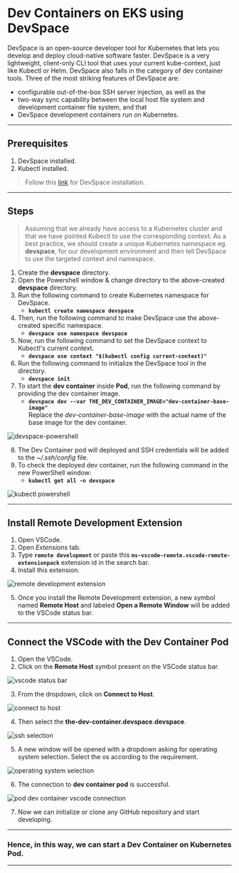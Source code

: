 # Dev Containers on EKS using DevSpace

DevSpace is an open-source developer tool for Kubernetes that lets you develop and deploy cloud-native software faster.  DevSpace is a very lightweight, client-only CLI tool that uses your current kube-context, just like Kubectl or Helm. DevSpace also falls in the category of dev container tools.
Three of the most striking features of DevSpace are:
- configurable out-of-the-box SSH server injection, as well as the
- two-way sync capability between the local host file system and development container file system, and that
- DevSpace development containers run on Kubernetes.

---

## Prerequisites
1. DevSpace installed.
2. Kubectl installed.

> Follow this [link](https://www.devspace.sh/docs/getting-started/installation?x0=6) for DevSpace installation.

---

## Steps
> Assuming that we already have access to a Kubernetes cluster and that we have pointed Kubectl to use the corresponding context. As a best practice, we should create a unique Kubernetes namespace eg. **devspace**, for our development environment and then tell DevSpace to use the targeted context and namespace.
1. Create the **devspace** directory.
2. Open the Powershell window & change directory to the above-created **devspace** directory.
3. Run the following command to create Kubernetes namespace for DevSpace.
    - **`kubectl create namespace devspace`**
4. Then, run the following command to make DevSpace use the above-created specific namespace.
    - **`devspace use namespace devspace`**
5. Now, run the following command to set the DevSpace context to Kubectl's current context.
    - **`devspace use context "$(kubectl config current-context)"`**
6. Run the following command to initialize the DevSpace tool in the directory.
    - **`devspace init`**
7. To start the **dev container** inside **Pod**, run the following command by providing the dev container image.
    - **`devspace dev --var THE_DEV_CONTAINER_IMAGE="dev-container-base-image"`**  
    Replace the *dev-container-base-image* with the actual name of the base image for the dev container.

![devspace-powershell](./images/devspace-powershell.png)

8. The Dev Container pod will deployed and SSH credentials will be added to the *~/.ssh/config* file.
9. To check the deployed dev container, run the following command in the new PowerShell window:
    - **`kubectl get all -n devspace`**

![kubectl powershell](./images/kubectl-powershell.png)

---

## Install Remote Development Extension
1. Open VSCode.
2. Open *Extensions* tab.
3. Type **`remote development`** or paste this **`ms-vscode-remote.vscode-remote-extensionpack`** extension id in the search bar.
4. Install this extension.

![remote development extension](./images/extension.png)

5. Once you install the Remote Development extension, a new symbol named **Remote Host** and labeled **Open a Remote Window** will be added to the VSCode status bar.

---

## Connect the VSCode with the Dev Container Pod
1. Open the VSCode.
2. Click on the **Remote Host** symbol present on the VSCode status bar.

![vscode status bar](./images/vscode.png)

3. From the dropdown, click on **Connect to Host**.

![connect to host](./images/connect-to-host.png)

4. Then select the **the-dev-container.devspace.devspace**.

![ssh selection](./images/ssh-selection.png)

5. A new window will be opened with a dropdown asking for operating system selection. Select the os according to the requirement.

![operating system selection](./images/os-selection.png)

6. The connection to **dev container pod** is successful.

![pod dev container vscode connection](./images/pod-dev-container-vscode-connection.png)

7. Now we can initialize or clone any GitHub repository and start developing.

---

### Hence, in this way, we can start a **Dev Container on Kubernetes Pod**.

---